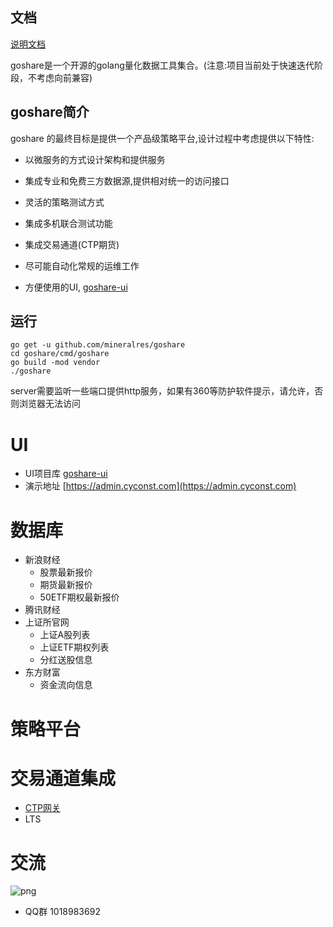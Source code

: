 ## 文档

<a href="https://goshare.cyconst.com" target="_blank">说明文档</a>

goshare是一个开源的golang量化数据工具集合。(注意:项目当前处于快速迭代阶段，不考虑向前兼容)

## goshare简介
  goshare 的最终目标是提供一个产品级策略平台,设计过程中考虑提供以下特性:

* 以微服务的方式设计架构和提供服务

* 集成专业和免费三方数据源,提供相对统一的访问接口

* 灵活的策略测试方式

* 集成多机联合测试功能

* 集成交易通道(CTP期货)

* 尽可能自动化常规的运维工作

* 方便使用的UI, [goshare-ui](https://github.com/mineralres/goshare-ui)


## 运行

```shell
go get -u github.com/mineralres/goshare
cd goshare/cmd/goshare
go build -mod vendor
./goshare
```
server需要监听一些端口提供http服务，如果有360等防护软件提示，请允许，否则浏览器无法访问

# UI
- UI项目库 [goshare-ui](https://github.com/mineralres/goshare-ui)
- 演示地址 [https://admin.cyconst.com](https://admin.cyconst.com) 

# 数据库
* 新浪财经
  * 股票最新报价
  * 期货最新报价
  * 50ETF期权最新报价
* 腾讯财经
* 上证所官网
  * 上证A股列表
  * 上证ETF期权列表
  * 分红送股信息
* 东方财富
  * 资金流向信息

# 策略平台

# 交易通道集成
 * [CTP网关](https://github.com/mineralres/ctp-binding)
 * LTS

# 交流

![png](https://github.com/mineralres/goshare/blob/master/doc/images/goshare-group.png)

* QQ群 1018983692 
